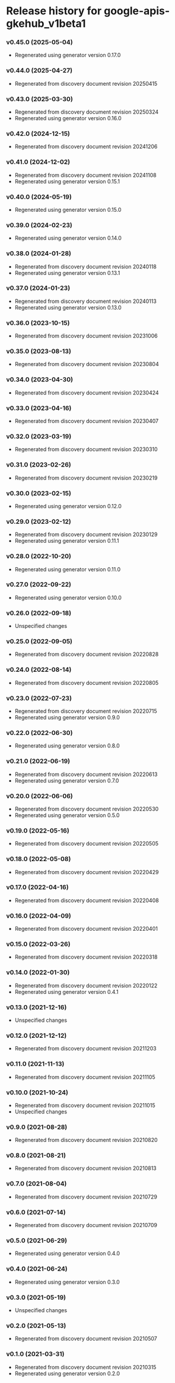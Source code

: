 # Release history for google-apis-gkehub_v1beta1

### v0.45.0 (2025-05-04)

* Regenerated using generator version 0.17.0

### v0.44.0 (2025-04-27)

* Regenerated from discovery document revision 20250415

### v0.43.0 (2025-03-30)

* Regenerated from discovery document revision 20250324
* Regenerated using generator version 0.16.0

### v0.42.0 (2024-12-15)

* Regenerated from discovery document revision 20241206

### v0.41.0 (2024-12-02)

* Regenerated from discovery document revision 20241108
* Regenerated using generator version 0.15.1

### v0.40.0 (2024-05-19)

* Regenerated using generator version 0.15.0

### v0.39.0 (2024-02-23)

* Regenerated using generator version 0.14.0

### v0.38.0 (2024-01-28)

* Regenerated from discovery document revision 20240118
* Regenerated using generator version 0.13.1

### v0.37.0 (2024-01-23)

* Regenerated from discovery document revision 20240113
* Regenerated using generator version 0.13.0

### v0.36.0 (2023-10-15)

* Regenerated from discovery document revision 20231006

### v0.35.0 (2023-08-13)

* Regenerated from discovery document revision 20230804

### v0.34.0 (2023-04-30)

* Regenerated from discovery document revision 20230424

### v0.33.0 (2023-04-16)

* Regenerated from discovery document revision 20230407

### v0.32.0 (2023-03-19)

* Regenerated from discovery document revision 20230310

### v0.31.0 (2023-02-26)

* Regenerated from discovery document revision 20230219

### v0.30.0 (2023-02-15)

* Regenerated using generator version 0.12.0

### v0.29.0 (2023-02-12)

* Regenerated from discovery document revision 20230129
* Regenerated using generator version 0.11.1

### v0.28.0 (2022-10-20)

* Regenerated using generator version 0.11.0

### v0.27.0 (2022-09-22)

* Regenerated using generator version 0.10.0

### v0.26.0 (2022-09-18)

* Unspecified changes

### v0.25.0 (2022-09-05)

* Regenerated from discovery document revision 20220828

### v0.24.0 (2022-08-14)

* Regenerated from discovery document revision 20220805

### v0.23.0 (2022-07-23)

* Regenerated from discovery document revision 20220715
* Regenerated using generator version 0.9.0

### v0.22.0 (2022-06-30)

* Regenerated using generator version 0.8.0

### v0.21.0 (2022-06-19)

* Regenerated from discovery document revision 20220613
* Regenerated using generator version 0.7.0

### v0.20.0 (2022-06-06)

* Regenerated from discovery document revision 20220530
* Regenerated using generator version 0.5.0

### v0.19.0 (2022-05-16)

* Regenerated from discovery document revision 20220505

### v0.18.0 (2022-05-08)

* Regenerated from discovery document revision 20220429

### v0.17.0 (2022-04-16)

* Regenerated from discovery document revision 20220408

### v0.16.0 (2022-04-09)

* Regenerated from discovery document revision 20220401

### v0.15.0 (2022-03-26)

* Regenerated from discovery document revision 20220318

### v0.14.0 (2022-01-30)

* Regenerated from discovery document revision 20220122
* Regenerated using generator version 0.4.1

### v0.13.0 (2021-12-16)

* Unspecified changes

### v0.12.0 (2021-12-12)

* Regenerated from discovery document revision 20211203

### v0.11.0 (2021-11-13)

* Regenerated from discovery document revision 20211105

### v0.10.0 (2021-10-24)

* Regenerated from discovery document revision 20211015
* Unspecified changes

### v0.9.0 (2021-08-28)

* Regenerated from discovery document revision 20210820

### v0.8.0 (2021-08-21)

* Regenerated from discovery document revision 20210813

### v0.7.0 (2021-08-04)

* Regenerated from discovery document revision 20210729

### v0.6.0 (2021-07-14)

* Regenerated from discovery document revision 20210709

### v0.5.0 (2021-06-29)

* Regenerated using generator version 0.4.0

### v0.4.0 (2021-06-24)

* Regenerated using generator version 0.3.0

### v0.3.0 (2021-05-19)

* Unspecified changes

### v0.2.0 (2021-05-13)

* Regenerated from discovery document revision 20210507

### v0.1.0 (2021-03-31)

* Regenerated from discovery document revision 20210315
* Regenerated using generator version 0.2.0

